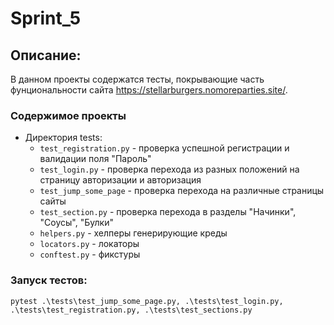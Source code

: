 # Sprint_5

## Описание:
В данном проекты содержатся тесты, покрывающие часть фунциональности сайта https://stellarburgers.nomoreparties.site/.

### Содержимое проекты

* Директория tests:
  * `test_registration.py` - проверка успешной регистрации и валидации поля "Пароль"
  * `test_login.py` - проверка перехода из разных положений на страницу авторизации и авторизация
  * `test_jump_some_page` - проверка перехода на различные страницы сайты
  * `test_section.py` - проверка перехода в разделы "Начинки", "Соусы", "Булки"
  * `helpers.py` - хелперы генерирующие креды
  * `locators.py` - локаторы
  * `conftest.py` - фикстуры

### Запуск тестов:

`pytest .\tests\test_jump_some_page.py, .\tests\test_login.py, .\tests\test_registration.py, .\tests\test_sections.py`